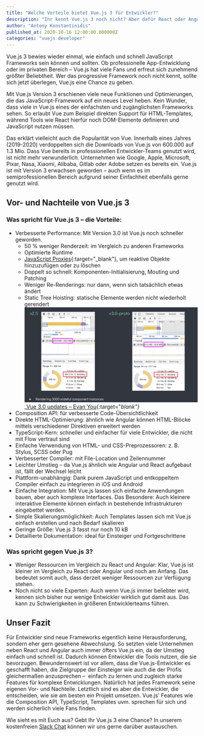 ```yaml
---
title: "Welche Vorteile bietet Vue.js 3 für Entwickler?"
description: "Ihr kennt Vue.js 3 noch nicht? Aber dafür React oder Angular? Vielleicht solltet Ihr jetzt Vue.js eine Chance geben. Hier die Vor- und Nachteile des Frameworks."
author: "Antony Konstantinidis"
published_at: 2020-10-16 12:00:00.000000Z
categories: "vuejs developer"
---
```

  
  Vue.js 3 bewies wieder einmal, wie einfach und schnell JavaScript Frameworks sein können und sollten. 
  Ob professionelle App-Entwicklung oder im privaten Bereich – Vue.js hat viele Fans und erfreut sich zunehmend größter Beliebtheit. 
  Wer das progressive Framework noch nicht kennt, sollte sich jetzt überlegen, Vue.js eine Chance zu geben.
  
  Mit Vue.js Version 3 erschienen viele neue Funktionen und Optimierungen, die das JavaScript-Framework auf ein neues Level heben. 
  Kein Wunder, dass viele in Vue.js eines der einfachsten und zugänglichsten Frameworks sehen. 
  So erlaubt Vue zum Beispiel direkten Support für HTML-Templates, während Tools wie React hierfür noch DOM-Elemente definieren und JavaScript nutzen müssen. 
  
  Das erklärt vielleicht auch die Popularität von Vue. Innerhalb eines Jahres (2019-2020) verdoppelten sich die Downloads von Vue.js von 600.000 auf 1.3 Mio. 
  Dass Vue bereits in professionellen Entwickler-Teams genutzt wird, ist nicht mehr verwunderlich. 
  Unternehmen wie Google, Apple, Microsoft, Pixar, Nasa, Xiaomi, Alibaba, Gitlab oder Adobe setzen es bereits ein. 
  Vue.js ist mit Version 3 erwachsen geworden – auch wenn es im semiprofessionellen Bereich aufgrund seiner Einfachheit ebenfalls gerne genutzt wird.
  
  
  
  ## Vor- und Nachteile von Vue.js 3
  
  ### Was spricht für Vue.js 3 – die Vorteile:
  
  * Verbesserte Performance: Mit Version 3.0 ist Vue.js noch schneller geworden.
      * 50 % weniger Renderzeit: im Vergleich zu anderen Frameworks
      * Optimierte Runtime
      * [JavaScript Proxies](https://developer.mozilla.org/en-US/docs/Web/JavaScript/Reference/Global_Objects/Proxy){:target="_blank"}, um reaktive Objekte hinzuzufügen oder zu löschen
      * Doppelt so schnell: Komponenten-Initialisierung, Mouting und Patching
      * Weniger Re-Renderings: nur dann, wenn sich tatsächlich etwas ändert 
      * Static Tree Hoisting: statische Elemente werden nicht wiederholt gerendert
      <a href="https://docs.google.com/presentation/d/1yhPGyhQrJcpJI2ZFvBme3pGKaGNiLi709c37svivv0o/edit#slide=id.p" target="_blank"><img class="img-rounded" src="js-heap.png" alt="Wie man anhand der Zahlen sehen kann, hat sich der JS Heap mehr als halbiert, genauso die Renderzeit."></a>
      _[Vue 3.0 updates – Evan You](https://docs.google.com/presentation/d/1yhPGyhQrJcpJI2ZFvBme3pGKaGNiLi709c37svivv0o/edit#slide=id.p){:target="_blank"}_ 
  * Composition API: für verbesserte Code-Übersichtlichkeit 
  * Direkte HTML-Optimierung: ähnlich wie Angular können HTML-Blöcke mittels verschiedener Direktiven erweitert werden 
  * TypeScript-Kern: schneller und einfacher für viele Entwickler, die nicht mit Flow vertraut sind
  * Einfache Verwendung von HTML- und CSS-Preprozessoren: z. B. Stylus, SCSS oder Pug 
  * Verbesserter Compiler: mit File-Location und Zeilennummer
  * Leichter Umstieg – da Vue.js ähnlich wie Angular und React aufgebaut ist, fällt der Wechsel leicht
  * Plattform-unabhängig: Dank purem JavaScript und entkoppeltem Compiler einfach zu integrieren in iOS und Android
  * Einfache Integration: Mit Vue.js lassen sich einfache Anwendungen bauen, aber auch komplexe Interfaces. Das Besondere: Auch kleinere interaktive Elemente können einfach in bestehende Infrastrukturen eingebettet werden.
  * Simple Skalierungsmöglichkeit: Auch Templates lassen sich mit Vue.js einfach erstellen und nach Bedarf skalieren
  * Geringe Größe: Vue.js 3 fasst nur noch 10 kB 
  * Detaillierte Dokumentation: ideal für Einsteiger und Fortgeschrittene
  
  ### Was spricht gegen Vue.js 3?
  
  * Weniger Ressourcen im Vergleich zu React und Angular: Klar, Vue.js ist kleiner im Vergleich zu React oder Angular und noch am Anfang. Das bedeutet somit auch, dass derzeit weniger Ressourcen zur Verfügung stehen.
  * Noch nicht so viele Experten: Auch wenn Vue.js immer beliebter wird, kennen sich bisher nur wenige Entwickler wirklich gut damit aus. Das kann zu Schwierigkeiten in größeren Entwicklerteams führen.
  
  ## Unser Fazit
  Für Entwickler sind neue Frameworks eigentlich keine Herausforderung, sondern eher gern gesehene Abwechslung. 
  So setzten viele Unternehmen neben React und Angular auch immer öfters Vue.js ein, da der Umstieg einfach und schnell ist. 
  Dadurch können Entwickler die Tools nutzen, die sie bevorzugen. 
  Bewundernswert ist vor allem, dass die Vue.js-Entwickler es geschafft haben, die Zielgruppe der Einsteiger wie auch die der Profis gleichermaßen anzusprechen – 
  einfach zu lernen und zugleich starke Features für komplexe Entwicklungen. 
  Natürlich hat jedes Framework seine eigenen Vor- und Nachteile. Letztlich sind es aber die Entwickler, 
  die entscheiden, wie sie am besten ein Projekt umsetzen. 
  Vue.js' Features wie die Composition API, TypeScript, Templates uvm. sprechen für sich und werden sicherlich viele Fans finden. 
  
  Wie sieht es mit Euch aus? Gebt Ihr Vue.js 3 eine Chance? In unserem kostenfreien [Slack Chat](https://vuejs.de/slack) können wir uns gerne darüber austauschen.
  
